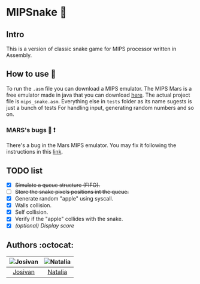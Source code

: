 # MIPSnake :snake:

## Intro

This is a version of classic snake game for MIPS processor written in Assembly.

## How to use :apple:

To run the `.asm` file you can download a MIPS emulator. The MIPS Mars is
a free emulator made in java that you can download [here](http://courses.missouristate.edu/KenVollmar/mars/).
The actual project file is `mips_snake.asm`. Everything else in `tests` folder as its name sugests is just a bunch of tests For
handling input, generating random numbers and so on.

### MARS's bugs :bug: :exclamation: 

There's a bug in the Mars MIPS emulator. You may fix it following the instructions in this [link](https://dtconfect.wordpress.com/2013/02/09/mars-mips-simulator-lockup-hackfix/).

## TODO list

- [x] ~~Simulate a queue structure (FIFO).~~
- [ ] ~~Store the snake pixels positions int the queue.~~
- [x] Generate random "apple" using syscall.
- [x] Walls collision.
- [x] Self collision.
- [x] Verify if the "apple" collides with the snake.
- [x] *(optional) Display score* 

## Authors :octocat:

|             ![Josivan][author1]           |         ![Natalia][author2]           |
|:-----------------------------------------:|:-------------------------------------:|
|[Josivan](https://github.com/JoMedeiros/)  | [Natalia](https://github.com/bnatalha)|

[author1]: https://avatars3.githubusercontent.com/u/23501167?s=180&v=4
[author2]: https://avatars1.githubusercontent.com/u/26307836?s=180&v=4

